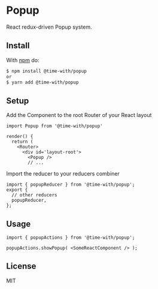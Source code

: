 # Popup

React redux-driven Popup system.

## Install

With [npm](http://npmjs.org) do:

```bash
$ npm install @time-with/popup
or
$ yarn add @time-with/popup
```

## Setup

Add the Component to the root Router of your React layout

    import Popup from '@time-with/popup'

    render() {
      return (
        <Router>
          <div id='layout-root'>
            <Popup />
            // ...

Import the reducer to your reducers combiner
    
    import { popupReducer } from '@time-with/popup';
    export {
      // other reducers
      popupReducer,
    };

## Usage

    import { popupActions } from '@time-with/popup';

    popupActions.showPopup( <SomeReactComponent /> );


## License

MIT
